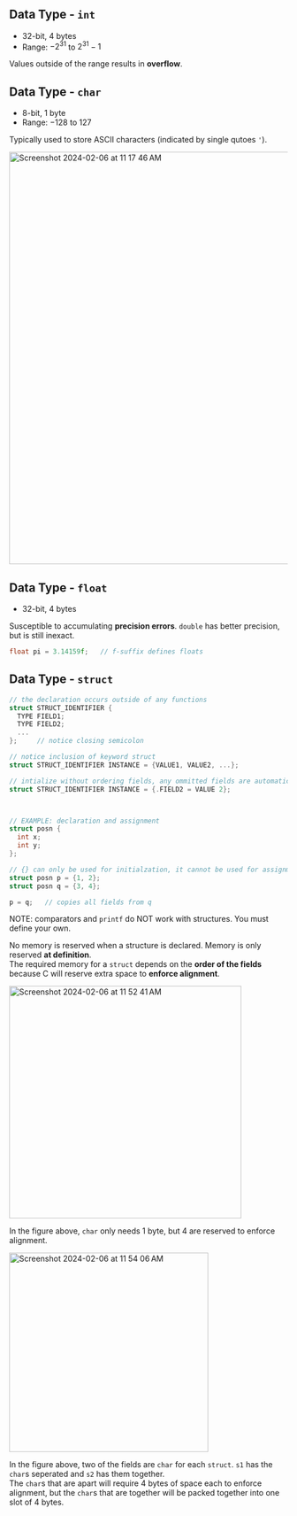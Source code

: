 ## Data Type - `int`
- 32-bit, 4 bytes
- Range: $-2^{31}$ to $2^{31}-1$
  
Values outside of the range results in **overflow**.

## Data Type - `char`
- 8-bit, 1 byte
- Range: $-128$ to $127$

Typically used to store ASCII characters (indicated by single qutoes `'`). <br>

<img width="745" alt="Screenshot 2024-02-06 at 11 17 46 AM" src="https://github.com/liuandy1207/notes/assets/72530429/d5ea6968-b052-494c-b4c9-ba8509a847f4">

## Data Type - `float`
- 32-bit, 4 bytes

Susceptible to accumulating **precision errors**. `double` has better precision, but is still inexact. 
  
```C
float pi = 3.14159f;   // f-suffix defines floats

```
## Data Type - `struct`
```C
// the declaration occurs outside of any functions
struct STRUCT_IDENTIFIER {
  TYPE FIELD1;
  TYPE FIELD2;
  ...
};     // notice closing semicolon

// notice inclusion of keyword struct
struct STRUCT_IDENTIFIER INSTANCE = {VALUE1, VALUE2, ...}; 

// intialize without ordering fields, any ommitted fields are automatically 0
struct STRUCT_IDENTIFIER INSTANCE = {.FIELD2 = VALUE 2};



// EXAMPLE: declaration and assignment
struct posn {
  int x;
  int y;
};

// {} can only be used for initialzation, it cannot be used for assignment later
struct posn p = {1, 2};
struct posn q = {3, 4};

p = q;   // copies all fields from q

```
NOTE: comparators and `printf` do NOT work with structures. You must define your own. <br>

No memory is reserved when a structure is declared. Memory is only reserved **at definition**. <br>
The required memory for a `struct` depends on the **order of the fields** because C will reserve extra space to **enforce alignment**. <br>

<img width="420" alt="Screenshot 2024-02-06 at 11 52 41 AM" src="https://github.com/liuandy1207/notes/assets/72530429/f0cb7b0a-0363-4d7c-96d2-88d88de9df90">

In the figure above, `char` only needs 1 byte, but 4 are reserved to enforce alignment. <br>

<img width="360" alt="Screenshot 2024-02-06 at 11 54 06 AM" src="https://github.com/liuandy1207/notes/assets/72530429/196946ad-46d1-45ae-a6c2-b0cb41f59032">

In the figure above, two of the fields are `char` for each `struct`. `s1` has the `char`s seperated and `s2` has them together. <br>
The `char`s that are apart will require 4 bytes of space each to enforce alignment, but the `char`s that are together will be packed together into one slot of 4 bytes. 













